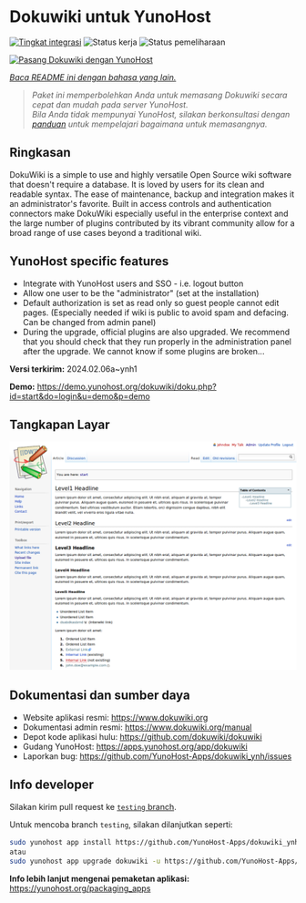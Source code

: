 <!--
N.B.: README ini dibuat secara otomatis oleh <https://github.com/YunoHost/apps/tree/master/tools/readme_generator>
Ini TIDAK boleh diedit dengan tangan.
-->

# Dokuwiki untuk YunoHost

[![Tingkat integrasi](https://apps.yunohost.org/badge/integration/dokuwiki)](https://ci-apps.yunohost.org/ci/apps/dokuwiki/)
![Status kerja](https://apps.yunohost.org/badge/state/dokuwiki)
![Status pemeliharaan](https://apps.yunohost.org/badge/maintained/dokuwiki)

[![Pasang Dokuwiki dengan YunoHost](https://install-app.yunohost.org/install-with-yunohost.svg)](https://install-app.yunohost.org/?app=dokuwiki)

*[Baca README ini dengan bahasa yang lain.](./ALL_README.md)*

> *Paket ini memperbolehkan Anda untuk memasang Dokuwiki secara cepat dan mudah pada server YunoHost.*  
> *Bila Anda tidak mempunyai YunoHost, silakan berkonsultasi dengan [panduan](https://yunohost.org/install) untuk mempelajari bagaimana untuk memasangnya.*

## Ringkasan

DokuWiki is a simple to use and highly versatile Open Source wiki software that doesn't require a database. It is loved by users for its clean and readable syntax. The ease of maintenance, backup and integration makes it an administrator's favorite. Built in access controls and authentication connectors make DokuWiki especially useful in the enterprise context and the large number of plugins contributed by its vibrant community allow for a broad range of use cases beyond a traditional wiki.

## YunoHost specific features

* Integrate with YunoHost users and SSO - i.e. logout button
* Allow one user to be the "administrator" (set at the installation)
* Default authorization is set as read only so guest people cannot edit pages. (Especially needed if wiki is public to avoid spam and defacing. Can be changed from admin panel)
* During the upgrade, official plugins are also upgraded. We recommend that you should check that they run properly in the administration panel after the upgrade. We cannot know if some plugins are broken...


**Versi terkirim:** 2024.02.06a~ynh1

**Demo:** <https://demo.yunohost.org/dokuwiki/doku.php?id=start&do=login&u=demo&p=demo>

## Tangkapan Layar

![Tangkapan Layar pada Dokuwiki](./doc/screenshots/DokuWiki_Screenshot.png)

## Dokumentasi dan sumber daya

- Website aplikasi resmi: <https://www.dokuwiki.org>
- Dokumentasi admin resmi: <https://www.dokuwiki.org/manual>
- Depot kode aplikasi hulu: <https://github.com/dokuwiki/dokuwiki>
- Gudang YunoHost: <https://apps.yunohost.org/app/dokuwiki>
- Laporkan bug: <https://github.com/YunoHost-Apps/dokuwiki_ynh/issues>

## Info developer

Silakan kirim pull request ke [`testing` branch](https://github.com/YunoHost-Apps/dokuwiki_ynh/tree/testing).

Untuk mencoba branch `testing`, silakan dilanjutkan seperti:

```bash
sudo yunohost app install https://github.com/YunoHost-Apps/dokuwiki_ynh/tree/testing --debug
atau
sudo yunohost app upgrade dokuwiki -u https://github.com/YunoHost-Apps/dokuwiki_ynh/tree/testing --debug
```

**Info lebih lanjut mengenai pemaketan aplikasi:** <https://yunohost.org/packaging_apps>
